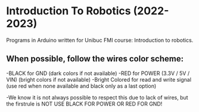 # Introduction To Robotics (2022-2023)
Programs in Arduino  written for Unibuc FMI course: Introduction to robotics.

## When possible, follow the wires color scheme:

-BLACK for GND (dark colors if not available)
-RED   for POWER (3.3V / 5V / VIN) (bright colors if not available)
-Bright Colored for read and write signal 
(use red when none available and black only as a last option)

-We know it is not always possible to respect this due to lack of wires,
 but the firstrule is NOT USE BLACK FOR POWER OR RED FOR GND!


